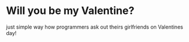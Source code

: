 # Will you be my Valentine?
just simple way how programmers ask out theirs girlfriends on Valentines day!
